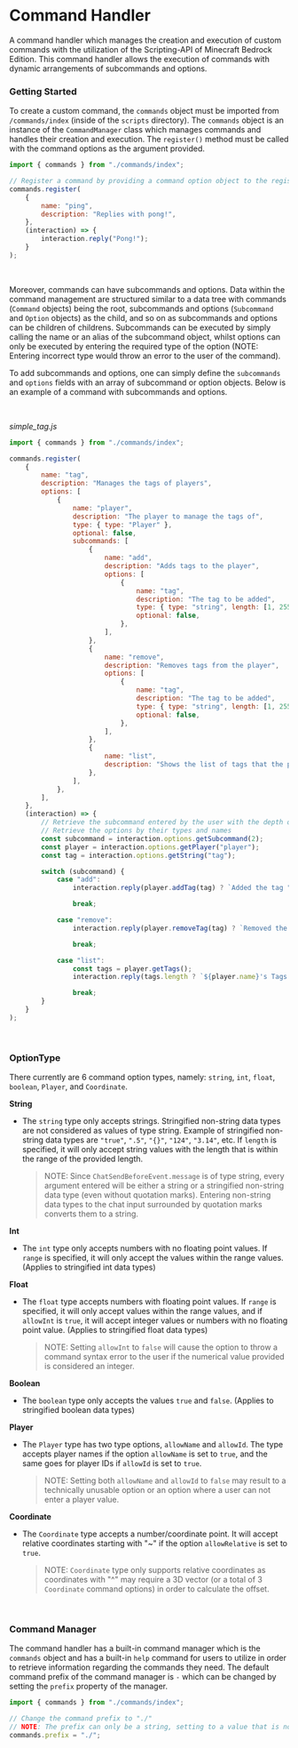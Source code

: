 # **Command Handler**

A command handler which manages the creation and execution of custom commands with the utilization of the Scripting-API of Minecraft Bedrock Edition. This command handler allows the execution of commands with dynamic arrangements of subcommands and options.

### **Getting Started**

To create a custom command, the `commands` object must be imported from `/commands/index` (inside of the `scripts` directory). The `commands` object is an instance of the `CommandManager` class which manages commands and handles their creation and execution. The `register()` method must be called with the command options as the argument provided.

```js
import { commands } from "./commands/index";

// Register a command by providing a command option object to the register method
commands.register(
    {
        name: "ping",
        description: "Replies with pong!",
    },
    (interaction) => {
        interaction.reply("Pong!");
    }
);
```

<br>

Moreover, commands can have subcommands and options. Data within the command management are structured similar to a data tree with commands (`Command` objects) being the root, subcommands and options (`Subcommand` and `Option` objects) as the child, and so on as subcommands and options can be children of childrens. Subcommands can be executed by simply calling the name or an alias of the subcommand object, whilst options can only be executed by entering the required type of the option (NOTE: Entering incorrect type would throw an error to the user of the command).

To add subcommands and options, one can simply define the `subcommands` and `options` fields with an array of subcommand or option objects. Below is an example of a command with subcommands and options.

<br>

_simple_tag.js_

```js
import { commands } from "./commands/index";

commands.register(
    {
        name: "tag",
        description: "Manages the tags of players",
        options: [
            {
                name: "player",
                description: "The player to manage the tags of",
                type: { type: "Player" },
                optional: false,
                subcommands: [
                    {
                        name: "add",
                        description: "Adds tags to the player",
                        options: [
                            {
                                name: "tag",
                                description: "The tag to be added",
                                type: { type: "string", length: [1, 255] },
                                optional: false,
                            },
                        ],
                    },
                    {
                        name: "remove",
                        description: "Removes tags from the player",
                        options: [
                            {
                                name: "tag",
                                description: "The tag to be added",
                                type: { type: "string", length: [1, 255] },
                                optional: false,
                            },
                        ],
                    },
                    {
                        name: "list",
                        description: "Shows the list of tags that the player has",
                    },
                ],
            },
        ],
    },
    (interaction) => {
        // Retrieve the subcommand entered by the user with the depth of 2 (NOTE: "depth" utilizes the zero-based index indexing convention)
        // Retrieve the options by their types and names
        const subcommand = interaction.options.getSubcommand(2);
        const player = interaction.options.getPlayer("player");
        const tag = interaction.options.getString("tag");

        switch (subcommand) {
            case "add":
                interaction.reply(player.addTag(tag) ? `Added the tag "${tag}" to ${player.name}` : `Failed to add the tag "${tag}" to ${player.name}`);

                break;

            case "remove":
                interaction.reply(player.removeTag(tag) ? `Removed the tag "${tag}" from ${player.name}` : `Failed to remove the tag "${tag}" from ${player.name}`);

                break;

            case "list":
                const tags = player.getTags();
                interaction.reply(tags.length ? `${player.name}'s Tags:\n${tags.map((tag) => ` - ${tag}`).join("\n")}` : "No tags found");

                break;
        }
    }
);
```

<br>

### **OptionType**

There currently are 6 command option types, namely: `string`, `int`, `float`, `boolean`, `Player`, and `Coordinate`.

**String**

-   The `string` type only accepts strings. Stringified non-string data types are not considered as values of type string. Example of stringified non-string data types are `"true"`, `".5"`, `"{}"`, `"124"`, `"3.14"`, etc. If `length` is specified, it will only accept string values with the length that is within the range of the provided length.
    > NOTE: Since `ChatSendBeforeEvent.message` is of type string, every argument entered will be either a string or a stringified non-string data type (even without quotation marks). Entering non-string data types to the chat input surrounded by quotation marks converts them to a string.

**Int**

-   The `int` type only accepts numbers with no floating point values. If `range` is specified, it will only accept the values within the range values. (Applies to stringified int data types)

**Float**

-   The `float` type accepts numbers with floating point values. If `range` is specified, it will only accept values within the range values, and if `allowInt` is `true`, it will accept integer values or numbers with no floating point value. (Applies to stringified float data types)
    > NOTE: Setting `allowInt` to `false` will cause the option to throw a command syntax error to the user if the numerical value provided is considered an integer.

**Boolean**

-   The `boolean` type only accepts the values `true` and `false`. (Applies to stringified boolean data types)

**Player**

-   The `Player` type has two type options, `allowName` and `allowId`. The type accepts player names if the option `allowName` is set to `true`, and the same goes for player IDs if `allowId` is set to `true`.
    > NOTE: Setting both `allowName` and `allowId` to `false` may result to a technically unusable option or an option where a user can not enter a player value.

**Coordinate**

-   The `Coordinate` type accepts a number/coordinate point. It will accept relative coordinates starting with "~" if the option `allowRelative` is set to `true`.
    > NOTE: `Coordinate` type only supports relative coordinates as coordinates with "^" may require a 3D vector (or a total of 3 `Coordinate` command options) in order to calculate the offset.

<br>

### **Command Manager**

The command handler has a built-in command manager which is the `commands` object and has a built-in `help` command for users to utilize in order to retrieve information regarding the commands they need. The default command prefix of the command manager is `-` which can be changed by setting the `prefix` property of the manager.

```js
import { commands } from "./commands/index";

// Change the command prefix to "./"
// NOTE: The prefix can only be a string, setting to a value that is not of type string will throw an error
commands.prefix = "./";
```
